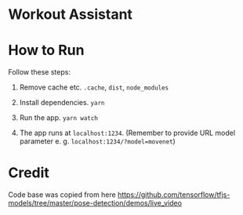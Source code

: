 # Workout Assistant

# How to Run

Follow these steps:

1. Remove cache etc. `.cache`, `dist`, `node_modules`

2. Install dependencies. `yarn`

3. Run the app. `yarn watch`

4. The app runs at `localhost:1234`. (Remember to provide URL model parameter e. g. `localhost:1234/?model=movenet`)

# Credit

Code base was copied from here https://github.com/tensorflow/tfjs-models/tree/master/pose-detection/demos/live_video
